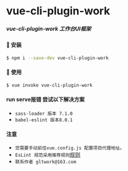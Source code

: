 # vue-cli-plugin-work

##### vue-cli-plugin-work 工作台UI框架

#### 🚀 安装
```bash
$ npm i --save-dev vue-cli-plugin-work
```

#### 🚀 使用
```bash
$ vue invoke vue-cli-plugin-work
```

#### run serve报错 尝试以下解决方案
- `sass-loader 版本 7.1.0`
- `babel-eslint 版本8.0.1`

#### 注意
- `您需要手动前往vue.config.js 配置项目代理地址。` 
- `EsLint 规范采用推荐规则`[规则](http://eslint.cn/docs/rules/)
- `联系作者 gltwork@163.com`

